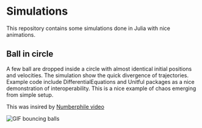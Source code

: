 # Simulations

This repository contains some simulations done in Julia with nice animations.

## Ball in circle
A few ball are dropped inside a circle with almost identical initial positions and velocities. The simulation show the quick divergence of trajectories. Example code include DifferentialEquations and Unitful packages as a nice demonstration of interoperability.
This is a nice example of chaos emerging from simple setup.

This was insired by [Numberphile video](https://www.youtube.com/watch?v=6z4qRhpBIyA)

![GIF bouncing balls](ball_in_circle.gif)
